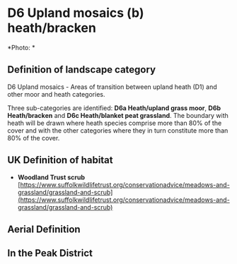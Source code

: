 # D6 Upland mosaics (b) heath/bracken


*Photo: *

## Definition of landscape category

D6 Upland mosaics - Areas of transition between upland heath (D1) and other moor and heath categories.

Three sub-categories are identified: **D6a Heath/upland grass moor**, **D6b Heath/bracken** and **D6c Heath/blanket peat grassland**. The boundary with heath will be drawn where heath species comprise more than 80% of the cover and with the other categories where they in turn constitute more than 80% of the cover.

## UK Definition of habitat

* **Woodland Trust scrub** [https://www.suffolkwildlifetrust.org/conservationadvice/meadows-and-grassland/grassland-and-scrub](https://www.suffolkwildlifetrust.org/conservationadvice/meadows-and-grassland/grassland-and-scrub)

## Aerial Definition



## In the Peak District
